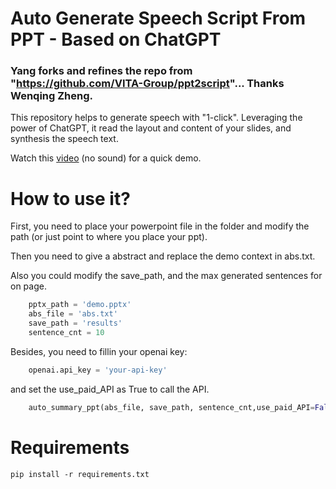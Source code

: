 # Auto Generate Speech Script From PPT - Based on ChatGPT

### Yang forks and refines the repo from "https://github.com/VITA-Group/ppt2script"... Thanks Wenqing Zheng. 

This repository helps to generate speech with "1-click". Leveraging the power of ChatGPT, it read the layout and content of your slides, and synthesis the speech text.

Watch this [video](https://www.youtube.com/watch?v=RQkCXz2nDyQ) (no sound) for a quick demo. 

# How to use it? 
First, you need to place your powerpoint file in the folder and modify the path (or just point to where you place your ppt).

Then you need to give a abstract and replace the demo context in abs.txt. 

Also you could modify the save_path, and the max generated sentences for on page.

```python
    pptx_path = 'demo.pptx'
    abs_file = 'abs.txt'
    save_path = 'results'
    sentence_cnt = 10  
```

Besides, you need to fillin your openai key:
```python
    openai.api_key = 'your-api-key'
```
and set the use_paid_API as True to call the API. 
```python
    auto_summary_ppt(abs_file, save_path, sentence_cnt,use_paid_API=False)
```



# Requirements
```code
pip install -r requirements.txt
```

